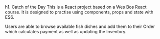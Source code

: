 h1. Catch of the Day
This is a React project based on a Wes Bos React course. It is designed to practise using components, props and state with ES6.

Users are able to browse available fish dishes and add them to their Order which calculates payment as well as updating the Inventory. 
